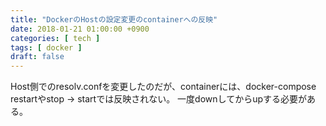```yaml
---
title: "DockerのHostの設定変更のcontainerへの反映"
date: 2018-01-21 01:00:00 +0900
categories: [ tech ]
tags: [ docker ]
draft: false
---
```


Host側でのresolv.confを変更したのだが、containerには、docker-compose restartやstop -> startでは反映されない。
一度downしてからupする必要がある。
